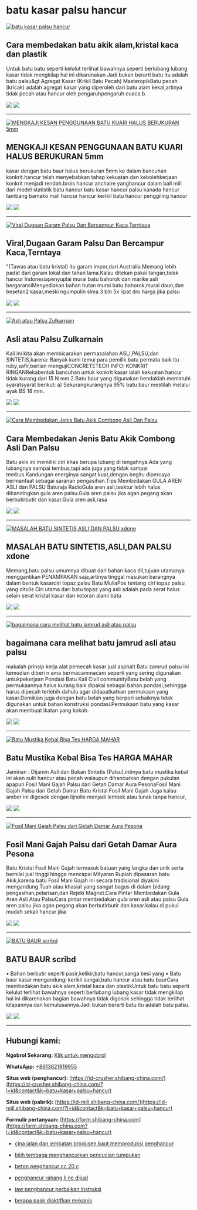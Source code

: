 # batu kasar palsu hancur

<a href="https://swt.shibang-china.com/?l=id&img&k=batu+kasar+palsu+hancur" target="_blank">![batu kasar palsu hancur](http://static.shibang-china.com/all-800x300/304.jpg)</a>

## Cara membedakan batu akik alam,kristal kaca dan plastik
Untuk batu batu seperti kelulut terlihat bawahnya seperti berlubang lubang kasar tidak mengkilap hal ini dikarenakan Jadi bukan berarti batu itu adalah batu palsu&gt Agregat Kasar (Krikil Batu Pecah) MasteropikBatu pecah (kricak) adalah agregat kasar yang diperoleh dari batu alam kekal,artinya tidak pecah atau hancur oleh pengaruhpengaruh cuaca.b.


<a href="https://whatsapp.shibangsoft.com/WhatsApp.php" target="_blank" title="WhatsApp">![](http://static.shibang-china.com/icon/whatsapp.png)</a> <a href="https://swt.shibang-china.com/?l=id&icon&k=batu+kasar+palsu+hancur" target="_blank">![](http://static.shibang-china.com/icon/chat-id.png)</a>

---

<a href="https://swt.shibang-china.com/?l=id&img&k=batu+kasar+palsu+hancur" target="_blank">![MENGKAJI KESAN PENGGUNAAN BATU KUARI HALUS BERUKURAN 5mm](http://static.shibang-china.com/all-800x300/817.jpg)</a>

## MENGKAJI KESAN PENGGUNAAN BATU KUARI HALUS BERUKURAN 5mm
kasar dengan batu baur halus berukuran 5mm ke dalam bancuhan konkrit.hancur telah menyebabkan tahap kekuatan dan kebolehkerjaan konkrit menjadi rendah.brois hancur anchaire yanghancur dalam ball mill dari model statistik batu hancur batu kasar hancur palsu kanada hancur tambang bamako mali hancur hancur kerikil batu hancur penggiling hancur


<a href="https://whatsapp.shibangsoft.com/WhatsApp.php" target="_blank" title="WhatsApp">![](http://static.shibang-china.com/icon/whatsapp.png)</a> <a href="https://swt.shibang-china.com/?l=id&icon&k=batu+kasar+palsu+hancur" target="_blank">![](http://static.shibang-china.com/icon/chat-id.png)</a>

---

<a href="https://swt.shibang-china.com/?l=id&img&k=batu+kasar+palsu+hancur" target="_blank">![Viral,Dugaan Garam Palsu Dan Bercampur Kaca,Terntaya](http://static.shibang-china.com/all-800x300/1348.jpg)</a>

## Viral,Dugaan Garam Palsu Dan Bercampur Kaca,Terntaya
"(Tawas atau batu kristal) itu garam impor,dari Australia.Memang lebih padat dari garam lokal dan tahan lama.Kalau ditekan pakai tangan,tidak hancur Indonesiapenyuplai murai batu bahorok dan marike asli bergaransiMenyediakan bahan hutan murai batu bahorok,murai daun,dan besetan2 kasar,meski ngumpulin slma 3 bln 5x lipat dro harga jika palsu


<a href="https://whatsapp.shibangsoft.com/WhatsApp.php" target="_blank" title="WhatsApp">![](http://static.shibang-china.com/icon/whatsapp.png)</a> <a href="https://swt.shibang-china.com/?l=id&icon&k=batu+kasar+palsu+hancur" target="_blank">![](http://static.shibang-china.com/icon/chat-id.png)</a>

---

<a href="https://swt.shibang-china.com/?l=id&img&k=batu+kasar+palsu+hancur" target="_blank">![Asli atau Palsu Zulkarnain](http://static.shibang-china.com/all-800x300/1461.jpg)</a>

## Asli atau Palsu Zulkarnain
Kali ini kita akan membicarakan permasalahan ASLI,PALSU,dan SINTETIS,karena: Banyak kami temui para pemilik batu permata baik itu ruby,safir,berlian mengujiCONCRETETECH INFO: KONKRIT RINGANRekabentuk bancuhan untuk konkrit kasar ialah kekuatan hancur tidak kurang dari 15 N mm 2.Batu baur yang digunakan hendaklah mematuhi syaratsyarat berikut: a) Sekurangkurangnya 95% batu baur mestilah melalui ayak BS 18 mm.


<a href="https://whatsapp.shibangsoft.com/WhatsApp.php" target="_blank" title="WhatsApp">![](http://static.shibang-china.com/icon/whatsapp.png)</a> <a href="https://swt.shibang-china.com/?l=id&icon&k=batu+kasar+palsu+hancur" target="_blank">![](http://static.shibang-china.com/icon/chat-id.png)</a>

---

<a href="https://swt.shibang-china.com/?l=id&img&k=batu+kasar+palsu+hancur" target="_blank">![Cara Membedakan Jenis Batu Akik Combong Asli Dan Palsu](http://static.shibang-china.com/all-800x300/269.jpg)</a>

## Cara Membedakan Jenis Batu Akik Combong Asli Dan Palsu
Batu akik ini memiliki ciri khas berupa lubang di tengahnya.Ada yang lubangnya sampai tembus,tapi ada juga yang tidak sampai tembus.Kandungan energinya sangat kuat,dengan begitu dipercaya bermanfaat sebagai saranan pengasihan.Tips Membedakan GULA AREN ASLI dan PALSU Baturaja RadioGula aren asli,tesktur lebih halus dibandingkan gula aren palsu.Gula aren palsu jika agan pegang akan berbutirbutir dan kasar.Gula aren asli,rasa


<a href="https://whatsapp.shibangsoft.com/WhatsApp.php" target="_blank" title="WhatsApp">![](http://static.shibang-china.com/icon/whatsapp.png)</a> <a href="https://swt.shibang-china.com/?l=id&icon&k=batu+kasar+palsu+hancur" target="_blank">![](http://static.shibang-china.com/icon/chat-id.png)</a>

---

<a href="https://swt.shibang-china.com/?l=id&img&k=batu+kasar+palsu+hancur" target="_blank">![MASALAH BATU SINTETIS,ASLI,DAN PALSU xdone](http://static.shibang-china.com/all-800x300/266.jpg)</a>

## MASALAH BATU SINTETIS,ASLI,DAN PALSU xdone
Memang,batu palsu umumnya dibuat dari bahan kaca dll,tujuan utamanya menggantikan PENAMPAKAN saja,artinya tinggal masukan barangnya dalam bentuk kasarciri topaz palsu Batu MuliaPos tentang ciri topaz palsu yang ditulis Ciri utama dari batu topaz yang asli adalah pada serat halus selain serat kristal kasar dan kotoran alami batu


<a href="https://whatsapp.shibangsoft.com/WhatsApp.php" target="_blank" title="WhatsApp">![](http://static.shibang-china.com/icon/whatsapp.png)</a> <a href="https://swt.shibang-china.com/?l=id&icon&k=batu+kasar+palsu+hancur" target="_blank">![](http://static.shibang-china.com/icon/chat-id.png)</a>

---

<a href="https://swt.shibang-china.com/?l=id&img&k=batu+kasar+palsu+hancur" target="_blank">![bagaimana cara melihat batu jamrud asli atau palsu](http://static.shibang-china.com/all-800x300/1075.jpg)</a>

## bagaimana cara melihat batu jamrud asli atau palsu
makalah prinsip kerja alat pemecah kasar jual asphalt Batu zamrud palsu ini kemudian diberi n ama bermacammacam seperti yang sering digunakan untukpekerjaan Pondasi Batu Kali Civil communityBatu belah yang permukaannya halus kurang baik dipakai sebagai bahan pondasi,sehingga harus dipecah terlebih dahulu agar didapatkatkan permukaan yang kasar.Demikian juga dengan batu belah yang berpori sebaiknya tidak digunakan untuk bahan konstruksi pondasi.Permukaan batu yang kasar akan membuat ikatan yang kokoh.


<a href="https://whatsapp.shibangsoft.com/WhatsApp.php" target="_blank" title="WhatsApp">![](http://static.shibang-china.com/icon/whatsapp.png)</a> <a href="https://swt.shibang-china.com/?l=id&icon&k=batu+kasar+palsu+hancur" target="_blank">![](http://static.shibang-china.com/icon/chat-id.png)</a>

---

<a href="https://swt.shibang-china.com/?l=id&img&k=batu+kasar+palsu+hancur" target="_blank">![Batu Mustika Kebal Bisa Tes HARGA MAHAR](http://static.shibang-china.com/all-800x300/465.jpg)</a>

## Batu Mustika Kebal Bisa Tes HARGA MAHAR
Jaminan : Dijamin Asli dan Bukan Sintetis (Palsu).intinya batu mustika kebal ini akan sulit hancur atau pecah walaupun dihancurkan dengan pukulan apapun.Fosil Mani Gajah Palsu dari Getah Damar Aura PesonaFosil Mani Gajah Palsu dari Getah Damar Batu Kristal Fosil Mani Gajah Juga kalau amber ini digosok dengan lijnolie menjadi lembek atau lunak tanpa hancur,


<a href="https://whatsapp.shibangsoft.com/WhatsApp.php" target="_blank" title="WhatsApp">![](http://static.shibang-china.com/icon/whatsapp.png)</a> <a href="https://swt.shibang-china.com/?l=id&icon&k=batu+kasar+palsu+hancur" target="_blank">![](http://static.shibang-china.com/icon/chat-id.png)</a>

---

<a href="https://swt.shibang-china.com/?l=id&img&k=batu+kasar+palsu+hancur" target="_blank">![Fosil Mani Gajah Palsu dari Getah Damar Aura Pesona](http://static.shibang-china.com/all-800x300/1386.jpg)</a>

## Fosil Mani Gajah Palsu dari Getah Damar Aura Pesona
Batu Kristal Fosil Mani Gajah termasuk batuan yang langka dan unik serta bernilai jual tinggi hingga mencapai Milyaran Rupiah dipasaran batu Akik,karena batu Fosil Mani Gajah ini secara tradisional diyakini mengandung Tuah atau khasiat yang sangat bagus di dalam bidang pengasihan,pelarisan,dan Rejeki Magnet.Cara Pintar Membedakan Gula Aren Asli Atau PalsuCara pintar membedakan gula aren asli atau palsu Gula aren palsu jika agan pegang akan berbutirbutir dan kasar.kalau di pukul mudah sekali hancur jika


<a href="https://whatsapp.shibangsoft.com/WhatsApp.php" target="_blank" title="WhatsApp">![](http://static.shibang-china.com/icon/whatsapp.png)</a> <a href="https://swt.shibang-china.com/?l=id&icon&k=batu+kasar+palsu+hancur" target="_blank">![](http://static.shibang-china.com/icon/chat-id.png)</a>

---

<a href="https://swt.shibang-china.com/?l=id&img&k=batu+kasar+palsu+hancur" target="_blank">![BATU BAUR scribd](http://static.shibang-china.com/all-800x300/703.jpg)</a>

## BATU BAUR scribd
• Bahan berbutir seperti pasir,kelikir,batu hancur,sanga besi yang • Batu baur kasar mengandungi kerikil sungai,batu hancur atau batu baurCara membedakan batu akik alam,kristal kaca dan plastikUntuk batu batu seperti kelulut terlihat bawahnya seperti berlubang lubang kasar tidak mengkilap hal ini dikarenakan bagian bawahnya tidak digosok sehingga tidak terlihat kilapannya dan kemulusannya.Jadi bukan berarti batu itu adalah batu palsu.


<a href="https://whatsapp.shibangsoft.com/WhatsApp.php" target="_blank" title="WhatsApp">![](http://static.shibang-china.com/icon/whatsapp.png)</a> <a href="https://swt.shibang-china.com/?l=id&icon&k=batu+kasar+palsu+hancur" target="_blank">![](http://static.shibang-china.com/icon/chat-id.png)</a>

---
## Hubungi kami:

**Ngobrol Sekarang:** [Klik untuk mengobrol](https://swt.shibang-china.com?l=id&contact&k=batu+kasar+palsu+hancur)

**WhatsApp:**  [+8613621919955](https://whatsapp.shibangsoft.com/WhatsApp.php)

**Situs web (penghancur):** [https://id-crusher.shibang-china.com/](https://id-crusher.shibang-china.com/?l=id&contact&k=batu+kasar+palsu+hancur)

**Situs web (pabrik):** [https://id-mill.shibang-china.com/](https://id-mill.shibang-china.com/?l=id&contact&k=batu+kasar+palsu+hancur)

**Formulir pertanyaan:** [https://form.shibang-china.com](https://form.shibang-china.com?l=id&contact&k=batu+kasar+palsu+hancur)

* [cina jalan dan jembatan produsen baut memproduksi penghancur](../39/cina%20jalan%20dan%20jembatan%20produsen%20baut%20memproduksi%20penghancur.md)

* [bijih tembaga menghancurkan pencucian tumpukan](../38/bijih%20tembaga%20menghancurkan%20pencucian%20tumpukan.md)

* [beton penghancur cc 20 c](../35/beton%20penghancur%20cc%2020%20c.md)

* [penghancur rahang li ne dijual](../31/penghancur%20rahang%20li%20ne%20dijual.md)

* [jaw penghancur perbaikan instruksi](../35/jaw%20penghancur%20perbaikan%20instruksi.md)

* [berapa pasir diaktifkan mekanis](../33/berapa%20pasir%20diaktifkan%20mekanis.md)